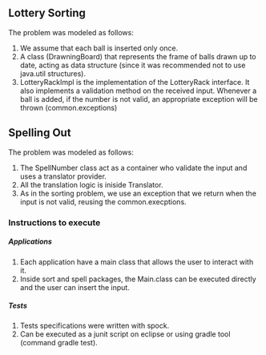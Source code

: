 
## Lottery Sorting
The problem was modeled as follows:
1. We assume that each ball is inserted only once.
2. A class (DrawningBoard) that represents the frame of balls drawn up to date, acting as data structure (since it was recommended not to use java.util structures).
3. LotteryRackImpl is the implementation of the LotteryRack interface. It also implements a validation method on the received input. Whenever a ball is added, if the number is not valid, an appropriate exception will be thrown (common.exceptions) 

## Spelling Out
The problem was modeled as follows:
1. The SpellNumber class act as a container who validate the input and uses a translator provider. 
2. All the translation logic is iniside Translator.
3. As in the sorting problem, we use an exception that we return when the input is not valid, reusing the common.execptions.

### Instructions to execute
##### Applications
1. Each application have a main class that allows the user to interact with it.
2. Inside sort and spell packages, the Main.class can be executed directly and the user can insert the input.

##### Tests
1. Tests specifications were written with spock.
2. Can be executed as a junit script on eclipse or using gradle tool (command gradle test).
